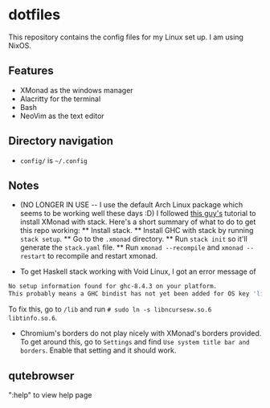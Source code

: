 # dotfiles
This repository contains the config files for my Linux set up. 
I am using NixOS.

## Features
* XMonad as the windows manager
* Alacritty for the terminal
* Bash 
* NeoVim as the text editor 

## Directory navigation
* `config/` is `~/.config`

## Notes
 * (NO LONGER IN USE -- I use the default Arch Linux package which seems to be working well these days :D) I followed [this guy's](https://brianbuccola.com/how-to-install-xmonad-and-xmobar-via-stack/) tutorial to install XMonad with stack. Here's a short summary of what to do to get this repo working:
 ** Install stack.
 ** Install GHC with stack by running `stack setup`.
 ** Go to the `.xmonad` directory.
 ** Run `stack init` so it'll generate the `stack.yaml` file.
 ** Run `xmonad --recompile` and `xmonad --restart` to recompile and restart xmonad.

 * To get Haskell stack working with Void Linux, I got an error message of 
 ```bash
 No setup information found for ghc-8.4.3 on your platform.
 This probably means a GHC bindist has not yet been added for OS key 'linux64-ncurses6', 'linux64-tinfo6'.
 ```
 To fix this, go to `/lib` and run `# sudo ln -s libncursesw.so.6 libtinfo.so.6`.

 * Chromium's borders do not play nicely with XMonad's borders provided. To get around this, go to `Settings` and find `Use system title bar and borders`. Enable that setting and it should work.

 ## qutebrowser
 ":help" to view help page

